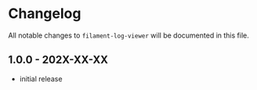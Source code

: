 # Changelog

All notable changes to `filament-log-viewer` will be documented in this file.

## 1.0.0 - 202X-XX-XX

- initial release
